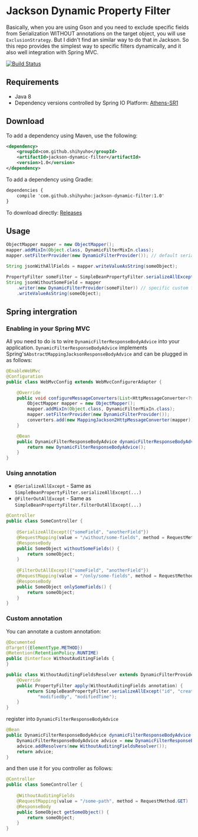 # Jackson Dynamic Property Filter

Basically, when you are using Gson and you need to exclude specific fields from Serialization WITHOUT annotations on the target object, you will use `ExclusionStrategy`. But I didn't find an similar way to do that in Jackson. So this repo provides the simplest way to specific filters dynamically, and it also well integration with Spring MVC.

[![Build Status](https://travis-ci.org/shihyuho/jackson-dynamic-filter.svg?branch=master)](https://travis-ci.org/shihyuho/jackson-dynamic-filter)

## Requirements

- Java 8
- Dependency versions controlled by Spring IO Platform: [Athens-SR1](http://docs.spring.io/platform/docs/Athens-SR1/reference/htmlsingle/#appendix-dependency-versions)

## Download

To add a dependency using Maven, use the following:

```xml
<dependency>
	<groupId>com.github.shihyuho</groupId>
	<artifactId>jackson-dynamic-filter</artifactId>
	<version>1.0</version>
</dependency>
```

To add a dependency using Gradle:

```xml
dependencies {
    compile 'com.github.shihyuho:jackson-dynamic-filter:1.0'
}
```

To download directly: [Releases](https://github.com/shihyuho/jackson-dynamic-filter/releases)


## Usage

```java
ObjectMapper mapper = new ObjectMapper();
mapper.addMixIn(Object.class, DynamicFilterMixIn.class);
mapper.setFilterProvider(new DynamicFilterProvider()); // default serialize all

String jsonWithAllFields = mapper.writeValueAsString(someObject);

PropertyFilter someFilter = SimpleBeanPropertyFilter.serializeAllExcept("someField");
String jsonWithoutSomeField = mapper
	.writer(new DynamicFilterProvider(someFilter)) // specific custom filter 
    .writeValueAsString(someObject);
```

## Spring intergration

### Enabling in your Spring MVC

All you need to do is to wire `DynamicFilterResponseBodyAdvice` into your application. `DynamicFilterResponseBodyAdvice` implements Spring's`AbstractMappingJacksonResponseBodyAdvice` and can be plugged in as follows:

```java
@EnableWebMvc
@Configuration
public class WebMvcConfig extends WebMvcConfigurerAdapter {

	@Override
	public void configureMessageConverters(List<HttpMessageConverter<?>> converters) {
		ObjectMapper mapper = new ObjectMapper();
		mapper.addMixIn(Object.class, DynamicFilterMixIn.class);
		mapper.setFilterProvider(new DynamicFilterProvider());
		converters.add(new MappingJackson2HttpMessageConverter(mapper));
	}

	@Bean
	public DynamicFilterResponseBodyAdvice dynamicFilterResponseBodyAdvice() {
		return new DynamicFilterResponseBodyAdvice();
	}
}
```

### Using annotation

- `@SerializeAllExcept` - Same as `SimpleBeanPropertyFilter.serializeAllExcept(...)`
- `@FilterOutAllExcept` - Same as `SimpleBeanPropertyFilter.filterOutAllExcept(...)`

```java
@Controller
public class SomeController {
  
	@SerializeAllExcept({"someField", "anotherField"})
	@RequestMapping(value = "/without/some-fields", method = RequestMethod.GET)
	@ResponseBody
	public SomeObject withoutSomeFields() {
		return someObject;
	}
	
	@FilterOutAllExcept({"someField", "anotherField"})
	@RequestMapping(value = "/only/some-fields", method = RequestMethod.GET)
	@ResponseBody
	public SomeObject onlySomeFields() {
		return someObject;
	}
}
```

### Custom annotation

You can annotate a custom annotation:

```java
@Documented
@Target({ElementType.METHOD})
@Retention(RetentionPolicy.RUNTIME)
public @interface WithoutAuditingFields {
}
```

```java
public class WithoutAuditingFieldsResolver extends DynamicFilterProvider<WithoutAuditingFields> {
	@Override
	public PropertyFilter apply(WithoutAuditingFields annotation) {
		return SimpleBeanPropertyFilter.serializeAllExcept("id", "createdBy", "createdTime",
			"modifiedBy", "modifiedTime");
	}
}
```

register into `DynamicFilterResponseBodyAdvice`

```java
@Bean
public DynamicFilterResponseBodyAdvice dynamicFilterResponseBodyAdvice() {
	DynamicFilterResponseBodyAdvice advice = new DynamicFilterResponseBodyAdvice();
	advice.addResolvers(new WithoutAuditingFieldsResolver());
	return advice;
}
```

and then use it for you controller as follows:

```java
@Controller
public class SomeController {
  
	@WithoutAuditingFields
	@RequestMapping(value = "/some-path", method = RequestMethod.GET)
	@ResponseBody
	public SomeObject getSomeObject() {
		return someObject;
	}
}
```
